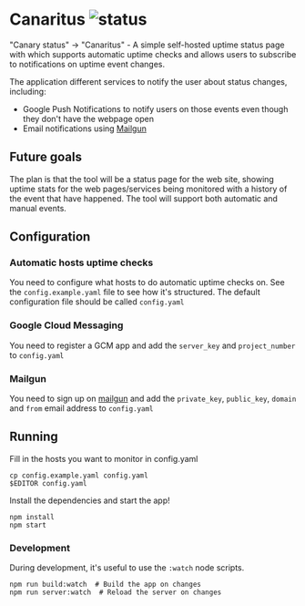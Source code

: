 # Canaritus ![status](https://codeship.com/projects/63a924d0-6961-0133-5ef7-666650db048e/status?branch=master)

"Canary status" -> "Canaritus" - A simple self-hosted uptime status page with which supports automatic uptime checks and allows users to subscribe to notifications on uptime event changes. 

The application different services to notify the user about status changes, including: 
- Google Push Notifications to notify users on those events even though they don't have the webpage open
- Email notifications using [Mailgun](https://www.mailgun.com)

## Future goals

The plan is that the tool will be a status page for the web site, showing uptime stats for the web pages/services being monitored with a history of the event that have happened. The tool will support both automatic and manual events.

## Configuration

### Automatic hosts uptime checks
You need to configure what hosts to do automatic uptime checks on. See the `config.example.yaml` file to see how it's structured. The default configuration file should be called `config.yaml`

### Google Cloud Messaging
You need to register a GCM app and add the `server_key` and `project_number` to `config.yaml`

### Mailgun
You need to sign up on [mailgun](https://www.mailgun.com) and add the `private_key`, `public_key`, `domain` and `from` email address to `config.yaml`

## Running

Fill in the hosts you want to monitor in config.yaml

```
cp config.example.yaml config.yaml
$EDITOR config.yaml
```

Install the dependencies and start the app!

```
npm install
npm start
```

### Development
During development, it's useful to use the `:watch` node scripts. 

```
npm run build:watch  # Build the app on changes
npm run server:watch  # Reload the server on changes
```
